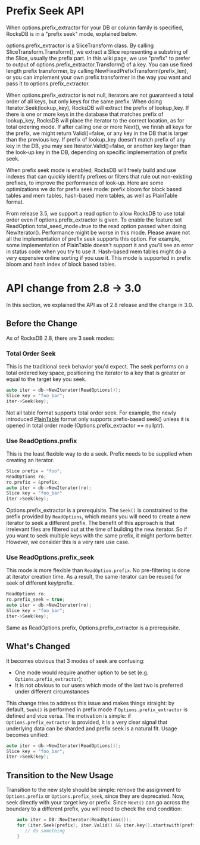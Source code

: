 # Prefix Seek API
When options.prefix_extractor for your DB or column family is specified, RocksDB is in a "prefix seek" mode, explained below.

options.prefix_extractor is a SliceTransform class. By calling SliceTransform.Transform(), we extract a Slice representing a substring of the Slice, usually the prefix part. In this wiki page, we use "prefix" to prefer to output of options.prefix_extractor.Transform() of a key. You can use fixed length prefix transformer, by calling NewFixedPrefixTransform(prefix_len), or you can implement your own prefix transformer in the way you want and pass it to options.prefix_extractor.

When options.prefix_extractor is not null, iterators are not guaranteed a total order of all keys, but only keys for the same prefix. When doing Iterator.Seek(lookup_key), RocksDB will extract the prefix of lookup_key. If there is one or more keys in the database that matches prefix of lookup_key, RocksDB will place the iterator to the correct location, as for total ordering mode. If after calling one or more Next(), we finish all keys for the prefix, we might return Valid()=false, or any key in the DB that is larger than the previous key.  If prefix of lookup_key doesn't match prefix of any key in the DB, you may see Iterator.Valid()=false, or another key larger than the look-up key in the DB, depending on specific implementation of prefix seek.

When prefix seek mode is enabled, RocksDB will freely build and use indexes that can quickly identify prefixes or filters that rule out non-existing prefixes, to improve the performance of look-up. Here are some optimizations we do for prefix seek mode: prefix bloom for block based tables and mem tables, hash-based mem tables, as well as PlainTable format.

From release 3.5, we support a read option to allow RocksDB to use total order even if options.prefix_extractor is given. To enable the feature set ReadOption.total_seed_mode=true to the read option passed when doing NewIterator(). Performance might be worse in this mode. Please aware not all the implementation of prefix seek supports this option. For example, some implementation of PlainTable doesn't support it and you'll see an error in  status code when you try to use it. Hash-based mem tables might do a very expensive online sorting if you use it. This mode is supported in prefix bloom and hash index of block based tables.

# API change from 2.8 -> 3.0
In this section, we explained the API as of 2.8 release and the change in 3.0.

## Before the Change

As of RocksDB 2.8, there are 3 seek modes:

### Total Order Seek
This is the traditional seek behavior you'd expect. The seek performs on a total ordered key space, positioning the iterator to a key that is greater or equal to the target key you seek.

```cpp
auto iter = db->NewIterator(ReadOptions());
Slice key = "foo_bar";
iter->Seek(key);
```

Not all table format supports total order seek. For example, the newly introduced [PlainTable](https://github.com/facebook/rocksdb/wiki/PlainTable-Format) format only supports prefix-based seek() unless it is opened in total order mode (Options.prefix_extractor == nullptr).

### Use ReadOptions.prefix
This is the least flexible way to do a seek. Prefix needs to be supplied when creating an iterator. 

```cpp
Slice prefix = "foo";
ReadOptions ro;
ro.prefix = &prefix;
auto iter = db->NewIterator(ro);
Slice key = "foo_bar"
iter->Seek(key);
```

Options.prefix_extractor is a prerequisite. The `Seek()` is constrained to the prefix provided by `ReadOptions`, which means you will need to create a new iterator to seek a different prefix. The benefit of this approach is that irrelevant files are filtered out at the time of building the new iterator. So if you want to seek multiple keys with the same prefix, it might perform better. However, we consider this is a very rare use case.

### Use ReadOptions.prefix_seek
This mode is more flexible than `ReadOption.prefix`. No pre-filtering is done at iterator creation time. As a result, the same iterator can be reused for seek of different key/prefix.

```cpp
ReadOptions ro;
ro.prefix_seek = true;
auto iter = db->NewIterator(ro);
Slice key = "foo_bar";
iter->Seek(key);
```

Same as ReadOptions.prefix, Options.prefix_extractor is a prerequisite.

## What's Changed
It becomes obvious that 3 modes of seek are confusing:
* One mode would require another option to be set (e.g. `Options.prefix_extractor`);
* It is not obvious to our users which mode of the last two is preferred under different circumstances

This change tries to address this issue and makes things straight: by default, `Seek()` is performed in prefix mode if `Options.prefix_extractor` is defined and vice versa. The motivation is simple: if `Options.prefix_extractor` is provided, it is a very clear signal that underlying data can be sharded and prefix seek is a natural fit. Usage becomes unified:

```cpp
auto iter = db->NewIterator(ReadOptions());
Slice key = "foo_bar";
iter->Seek(key);
```

## Transition to the New Usage
Transition to the new style should be simple: remove the assignment to `Options.prefix` or `Options.prefix_seek`, since they are deprecated. Now, seek directly with your target key or prefix. Since
`Next()` can go across the boundary to a different prefix, you will need to check the end condition:

```cpp
    auto iter = DB::NewIterator(ReadOptions());
    for (iter.Seek(prefix); iter.Valid() && iter.key().startswith(prefix); iter.Next()) {
       // do something
    }
```